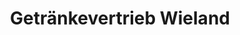 ---
title: "Getränkevertrieb Wieland"
url: /wieselburg/getraenkevertrieb-wieland/
shop: Getränke
---